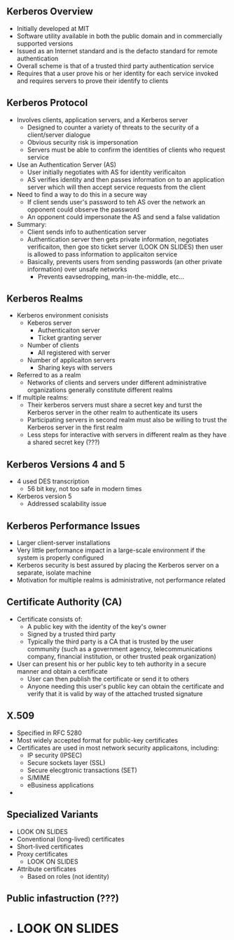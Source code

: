## Kerberos Overview
- Initially developed at MIT
- Software utility available in both the public domain and in commercially supported versions
- Issued as an Internet standard and is the defacto standard for remote authentication
- Overall scheme is that of a trusted third party authentication service
- Requires that a user prove his or her identity for each service invoked and requires servers to prove their identify to clients

## Kerberos Protocol
- Involves clients, application servers, and a Kerberos server
	- Designed to counter a variety of threats to the security of a client/server dialogue
	- Obvious security risk is impersonation
	- Servers must be able to confirm the identities of clients who request service
- Use an Authentication Server (AS)
	- User initially negotiates with AS for identity verificaiton
	- AS verifies identity and then passes information on to an application server which will then accept service requests from the client
- Need to find a way to do this in a secure way
	- If client sends user's password to teh AS over the network an opponent could observe the password
	- An opponent could impersonate the AS and send a false validation
- Summary:
	- Client sends info to authentication server
	- Authentication server then gets private information, negotiates verificaiton, then goe sto ticket server (LOOK ON SLIDES) then user is allowed to pass information to applicaiton service
	- Basically, prevents users from sending passwords (an other private information) over unsafe networks
		- Prevents eavsedropping, man-in-the-middle, etc...

## Kerberos Realms
- Kerberos environment conisists
	- Keberos server
		- Authenticaiton server
		- Ticket granting server
	- Number of clients
		- All registered with server
	- Number of applicaiton servers
		- Sharing keys with servers
- Referred to as a realm
	- Networks of clients and servers under different administrative organizations generally constitute different realms
- If multiple realms:
	- Their kerberos servers must share a secret key and turst the Kerberos server in the other realm to authenticate its users
	- Participating servers in second realm must also be willing to trust the Kerberos server in the first realm
	- Less steps for interactive with servers in different realm as they have a shared secret key (???)

## Kerberos Versions 4 and 5
- 4 used DES transcription
	- 56 bit key, not too safe in modern times
- Kerberos version 5
	- Addressed scalability issue

## Kerberos Performance Issues
- Larger client-server installations
- Very little performance impact in a large-scale environment if the system is properly configured
- Kerberos security is best assured by placing the Kerberos server on a separate, isolate machine
- Motivation for multiple realms is administrative, not performance related

## Certificate Authority (CA)
- Certificate consists of:
	- A public key with the identity of the key's owner
	- Signed by a trusted third party
	- Typically the third party is a CA that is trusted by the user community (such as a government agency, telecommunications company, financial institution, or other trusted peak organization)
- User can present his or her public key to teh authority in a secure manner and obtain a certificate
	- User can then publish the certificate or send it to others
	- Anyone needing this user's public key can obtain the certificate and verify that it is valid by way of the attached trusted signature

## X.509
- Specified in RFC 5280
- Most widely accepted format for public-key certificates
- Certificates are used in most network security applicaitons, including:
	- IP security (IPSEC)
	- Secure sockets layer (SSL)
	- Secure elecgtronic transactions (SET)
	- S/MIME
	- eBusiness applications
-
## Specialized Variants
- LOOK ON SLIDES
- Conventional (long-lived) certificates
- Short-lived certificates
- Proxy certificates
	- LOOK ON SLIDES
- Attribute certificates
	- Based on roles (not identity)

## Public infastruction (???)
- # LOOK ON SLIDES

